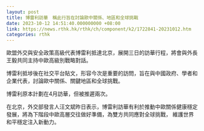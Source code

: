 ```yaml
---
layout: post
title: 博雷利訪華　稱此行旨在討論歐中關係、地區和全球挑戰
date: 2023-10-12 14:51:40.000000000 +08:00
link: https://news.rthk.hk/rthk/ch/component/k2/1722841-20231012.htm
categories: rthk
---
```


歐盟外交與安全政策高級代表博雷利抵達北京，展開三日的訪華行程，將會與外長王毅共同主持中歐高級別戰略對話。

博雷利抵埗後在社交平台貼文，形容今次是重要的訪問，旨在與中國政府、學者和企業代表，討論歐中關係、關鍵地區和全球挑戰。

博雷利原本計劃在4月訪華，但被推遲兩次。

在北京，外交部發言人汪文斌昨日表示，博雷利訪華有利於推動中歐關係健康穩定發展，將為下階段中歐高層交往做好準備，為雙方共同應對全球挑戰， 維護世界和平穩定注入新動力。
